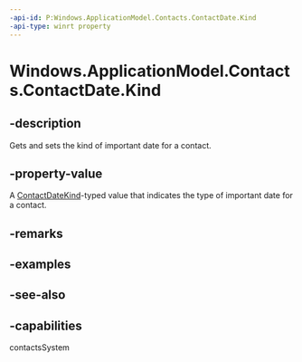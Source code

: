 ```yaml
---
-api-id: P:Windows.ApplicationModel.Contacts.ContactDate.Kind
-api-type: winrt property
---
```


<!-- Property syntax
public Windows.ApplicationModel.Contacts.ContactDateKind Kind { get;  set; }
-->

# Windows.ApplicationModel.Contacts.ContactDate.Kind

## -description
Gets and sets the kind of important date for a contact.

## -property-value
A [ContactDateKind](contactdatekind.md)-typed value that indicates the type of important date for a contact.

## -remarks

## -examples

## -see-also

## -capabilities
contactsSystem
